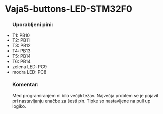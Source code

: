 # Vaja5-buttons-LED-STM32F0
<ul>
  <h3>Uporabljeni pini:</h3>
    <li>T1: PB10</li>
    <li>T2: PB11</li>
    <li>T3: PB12</li>
    <li>T4: PB13</li>
    <li>T5: PB14</li>
    <li>T6: PB14</li>
    <li>zelena LED: PC9</li>
    <li>modra LED: PC8</li>
</ul>

<ul>
  <h3>Komentar:</h3>
  <p>
    Med programiranjem ni bilo večjih težav. Največja problem se je pojavil pri nastavljanju enačbe za šesti pin.
    Tipke so nastavljene na pull up logiko.
  </p>
</ul>
